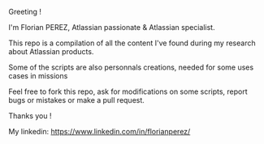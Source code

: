 Greeting ! 

I'm Florian PEREZ, Atlassian passionate & Atlassian specialist.

This repo is a compilation of all the content I've found during my research about Atlassian products.

Some of the scripts are also personnals creations, needed for some uses cases in missions

Feel free to fork this repo, ask for modifications on some scripts, report bugs or mistakes or make a pull request. 

Thanks you ! 

My linkedin: 
https://www.linkedin.com/in/florianperez/
